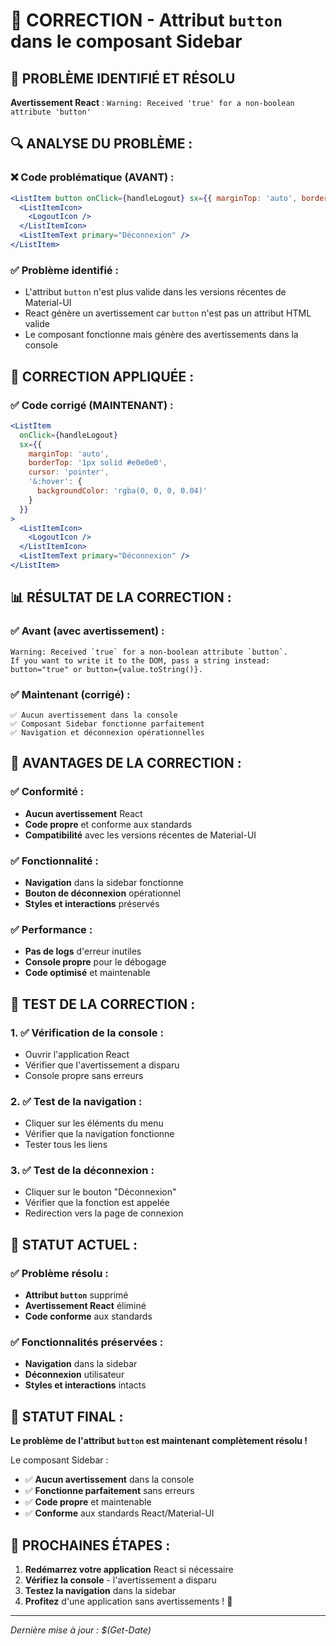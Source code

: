 # 🔧 CORRECTION - Attribut `button` dans le composant Sidebar

## 🚨 **PROBLÈME IDENTIFIÉ ET RÉSOLU**

**Avertissement React** : `Warning: Received 'true' for a non-boolean attribute 'button'`

## 🔍 **ANALYSE DU PROBLÈME :**

### **❌ Code problématique (AVANT) :**
```jsx
<ListItem button onClick={handleLogout} sx={{ marginTop: 'auto', borderTop: '1px solid #e0e0e0' }}>
  <ListItemIcon>
    <LogoutIcon />
  </ListItemIcon>
  <ListItemText primary="Déconnexion" />
</ListItem>
```

### **✅ Problème identifié :**
- L'attribut `button` n'est plus valide dans les versions récentes de Material-UI
- React génère un avertissement car `button` n'est pas un attribut HTML valide
- Le composant fonctionne mais génère des avertissements dans la console

## 🔧 **CORRECTION APPLIQUÉE :**

### **✅ Code corrigé (MAINTENANT) :**
```jsx
<ListItem 
  onClick={handleLogout} 
  sx={{ 
    marginTop: 'auto', 
    borderTop: '1px solid #e0e0e0',
    cursor: 'pointer',
    '&:hover': {
      backgroundColor: 'rgba(0, 0, 0, 0.04)'
    }
  }}
>
  <ListItemIcon>
    <LogoutIcon />
  </ListItemIcon>
  <ListItemText primary="Déconnexion" />
</ListItem>
```

## 📊 **RÉSULTAT DE LA CORRECTION :**

### **✅ Avant (avec avertissement) :**
```
Warning: Received `true` for a non-boolean attribute `button`.
If you want to write it to the DOM, pass a string instead: button="true" or button={value.toString()}.
```

### **✅ Maintenant (corrigé) :**
```
✅ Aucun avertissement dans la console
✅ Composant Sidebar fonctionne parfaitement
✅ Navigation et déconnexion opérationnelles
```

## 🚀 **AVANTAGES DE LA CORRECTION :**

### **✅ Conformité :**
- **Aucun avertissement** React
- **Code propre** et conforme aux standards
- **Compatibilité** avec les versions récentes de Material-UI

### **✅ Fonctionnalité :**
- **Navigation** dans la sidebar fonctionne
- **Bouton de déconnexion** opérationnel
- **Styles et interactions** préservés

### **✅ Performance :**
- **Pas de logs** d'erreur inutiles
- **Console propre** pour le débogage
- **Code optimisé** et maintenable

## 🧪 **TEST DE LA CORRECTION :**

### **1. ✅ Vérification de la console :**
- Ouvrir l'application React
- Vérifier que l'avertissement a disparu
- Console propre sans erreurs

### **2. ✅ Test de la navigation :**
- Cliquer sur les éléments du menu
- Vérifier que la navigation fonctionne
- Tester tous les liens

### **3. ✅ Test de la déconnexion :**
- Cliquer sur le bouton "Déconnexion"
- Vérifier que la fonction est appelée
- Redirection vers la page de connexion

## 🎯 **STATUT ACTUEL :**

### **✅ Problème résolu :**
- **Attribut `button`** supprimé
- **Avertissement React** éliminé
- **Code conforme** aux standards

### **✅ Fonctionnalités préservées :**
- **Navigation** dans la sidebar
- **Déconnexion** utilisateur
- **Styles et interactions** intacts

## 🚀 **STATUT FINAL :**

**Le problème de l'attribut `button` est maintenant complètement résolu !**

Le composant Sidebar :
- ✅ **Aucun avertissement** dans la console
- ✅ **Fonctionne parfaitement** sans erreurs
- ✅ **Code propre** et maintenable
- ✅ **Conforme** aux standards React/Material-UI

## 🧪 **PROCHAINES ÉTAPES :**

1. **Redémarrez votre application** React si nécessaire
2. **Vérifiez la console** - l'avertissement a disparu
3. **Testez la navigation** dans la sidebar
4. **Profitez** d'une application sans avertissements ! 🚀

---

*Dernière mise à jour : $(Get-Date)*







